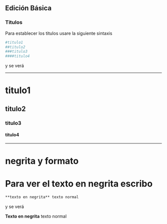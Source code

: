 ## Edición Básica
### Titulos

Para establecer los titulos usare la siguiente sintaxis
```makefile
#titulo1
##titulo2
###titulo3
####titulo4
```

y se verá

---
# titulo1
## titulo2
### titulo3
#### titulo4
---

# negrita y formato
# Para ver el texto en negrita escribo
```markdown
**texto en negrita** texto normal
```

y se verá

**Texto en negrita** texto normal